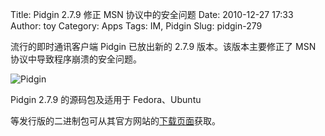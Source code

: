 Title: Pidgin 2.7.9 修正 MSN 协议中的安全问题
Date: 2010-12-27 17:33
Author: toy
Category: Apps
Tags: IM, Pidgin
Slug: pidgin-279

流行的即时通讯客户端 Pidgin 已放出新的 2.7.9 版本。该版本主要修正了 MSN  
协议中导致程序崩溃的安全问题。

![Pidgin](http://i.linuxtoy.org/i/logo/pidgin.png)

Pidgin 2.7.9 的源码包及适用于 Fedora、Ubuntu  

等发行版的二进制包可从其官方网站的[下载页面](http://pidgin.im/download/source/)获取。
